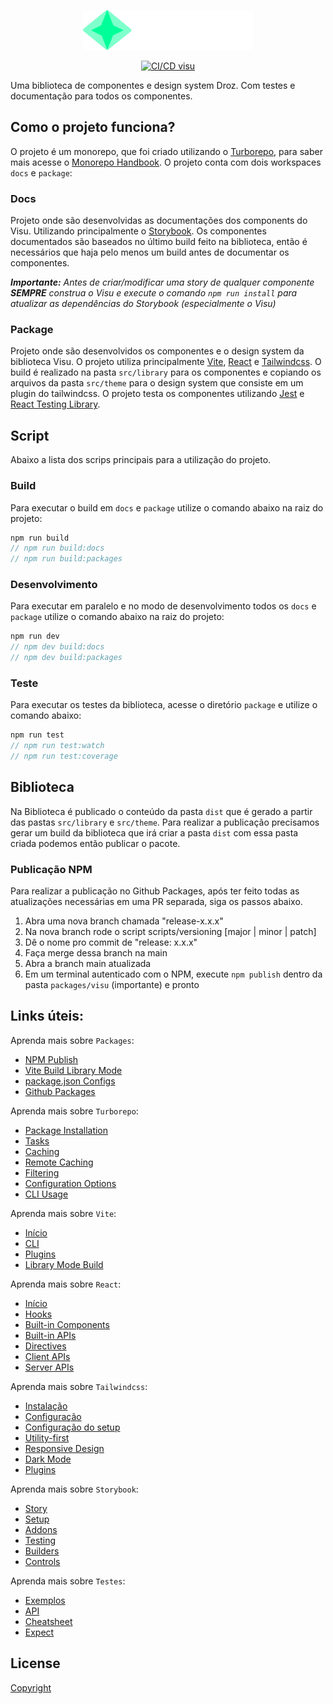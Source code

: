 <p align="center">
  <picture>
    <img alt="Visu" src="visu.svg" height="64px" />
  </picture>
</p>

<p align="center">
  <a href="https://github.com/Coaktion/Droz-Visu/actions/workflows/build-and-test.js.yml">
    <img src="https://github.com/Coaktion/Droz-Visu/actions/workflows/build-and-test.js.yml/badge.svg" alt="CI/CD visu">
  </a>
</p>

Uma biblioteca de componentes e design system Droz. Com testes e documentação para todos os componentes.

## Como o projeto funciona?

O projeto é um monorepo, que foi criado utilizando o [Turborepo](https://turbo.build/repo), para saber mais acesse o [Monorepo Handbook](https://turbo.build/repo/docs/handbook). O projeto conta com dois workspaces `docs` e `package`:

### Docs

Projeto onde são desenvolvidas as documentações dos components do Visu. Utilizando principalmente o [Storybook](https://storybook.js.org/). Os componentes documentados são baseados no último build feito na biblioteca, então é necessários que haja pelo menos um build antes de documentar os componentes.

_**Importante:** Antes de criar/modificar uma story de qualquer componente **SEMPRE** construa o Visu e execute o comando `npm run install` para atualizar as dependências do Storybook (especialmente o Visu)_

### Package

Projeto onde são desenvolvidos os componentes e o design system da biblioteca Visu. O projeto utiliza principalmente [Vite](https://vitejs.dev), [React](https://react.dev/) e [Tailwindcss](https://tailwindcss.com/).
O build é realizado na pasta `src/library` para os componentes e copiando os arquivos da pasta `src/theme` para o design system que consiste em um plugin do tailwindcss.
O projeto testa os componentes utilizando [Jest](https://jestjs.io) e [React Testing Library](https://testing-library.com/docs/react-testing-library/intro).

## Script

Abaixo a lista dos scrips principais para a utilização do projeto.

### Build

Para executar o build em `docs` e `package` utilize o comando abaixo na raiz do projeto:

```javascript
npm run build
// npm run build:docs
// npm run build:packages
```

### Desenvolvimento

Para executar em paralelo e no modo de desenvolvimento todos os `docs` e `package` utilize o comando abaixo na raiz do projeto:

```javascript
npm run dev
// npm dev build:docs
// npm dev build:packages
```

### Teste

Para executar os testes da biblioteca, acesse o diretório `package` e utilize o comando abaixo:

```javascript
npm run test
// npm run test:watch
// npm run test:coverage
```

## Biblioteca

Na Biblioteca é publicado o conteúdo da pasta `dist` que é gerado a partir das pastas `src/library` e `src/theme`. Para realizar a publicação precisamos gerar um build da biblioteca que irá criar a pasta `dist` com essa pasta criada podemos então publicar o pacote.

### Publicação NPM

Para realizar a publicação no Github Packages, após ter feito todas as atualizações necessárias em uma PR separada, siga os passos abaixo.

1. Abra uma nova branch chamada "release-x.x.x"
1. Na nova branch rode o script scripts/versioning [major | minor | patch]
1. Dê o nome pro commit de "release: x.x.x"
1. Faça merge dessa branch na main
1. Abra a branch main atualizada
1. Em um terminal autenticado com o NPM, execute `npm publish` dentro da pasta `packages/visu` (importante) e pronto

## Links úteis:

Aprenda mais sobre `Packages`:

- [NPM Publish](https://docs.npmjs.com/cli/v9/commands/npm-publish)
- [Vite Build Library Mode](https://docs.npmjs.com/cli/v9/commands/npm-publish)
- [package.json Configs](https://docs.npmjs.com/cli/v9/configuring-npm/package-json)
- [Github Packages](https://docs.github.com/en/packages/quickstart)

Aprenda mais sobre `Turborepo`:

- [Package Installation](https://turbo.build/repo/docs/handbook/package-installation)
- [Tasks](https://turbo.build/repo/docs/core-concepts/monorepos/running-tasks)
- [Caching](https://turbo.build/repo/docs/core-concepts/caching)
- [Remote Caching](https://turbo.build/repo/docs/core-concepts/remote-caching)
- [Filtering](https://turbo.build/repo/docs/core-concepts/monorepos/filtering)
- [Configuration Options](https://turbo.build/repo/docs/reference/configuration)
- [CLI Usage](https://turbo.build/repo/docs/reference/command-line-reference)

Aprenda mais sobre `Vite`:

- [Início](https://vitejs.dev/guide/)
- [CLI](https://vitejs.dev/guide/cli.html)
- [Plugins](https://vitejs.dev/guide/using-plugins.html)
- [Library Mode Build](https://vitejs.dev/guide/build.html#library-mode)

Aprenda mais sobre `React`:

- [Início](https://react.dev/learn)
- [Hooks](https://react.dev/reference/react)
- [Built-in Components](https://react.dev/reference/react/components)
- [Built-in APIs](https://react.dev/reference/react/apis)
- [Directives](https://react.dev/reference/react/directives)
- [Client APIs](https://react.dev/reference/react-dom/client)
- [Server APIs](https://react.dev/reference/react-dom/server)

Aprenda mais sobre `Tailwindcss`:

- [Instalação](https://tailwindcss.com/docs/installation/using-postcss)
- [Configuração](https://tailwindcss.com/docs/configuration)
- [Configuração do setup](https://tailwindcss.com/docs/editor-setup)
- [Utility-first](https://tailwindcss.com/docs/utility-first)
- [Responsive Design](https://tailwindcss.com/docs/responsive-design)
- [Dark Mode](https://tailwindcss.com/docs/dark-mode)
- [Plugins](https://tailwindcss.com/docs/plugins)

Aprenda mais sobre `Storybook`:

- [Story](https://storybook.js.org/docs/react/get-started/whats-a-story)
- [Setup](https://storybook.js.org/docs/react/get-started/setup)
- [Addons](https://storybook.js.org/docs/react/addons/introduction)
- [Testing](https://storybook.js.org/docs/react/writing-tests/introduction)
- [Builders](https://storybook.js.org/docs/react/builders/overview)
- [Controls](https://storybook.js.org/docs/react/essentials/controls)

Aprenda mais sobre `Testes`:

- [Exemplos](https://testing-library.com/docs/react-testing-library/example-intro)
- [API](https://testing-library.com/docs/react-testing-library/api)
- [Cheatsheet](https://testing-library.com/docs/react-testing-library/cheatsheet)
- [Expect](https://jestjs.io/pt-BR/docs/expect)

## License

[Copyright](./LICENSE)
